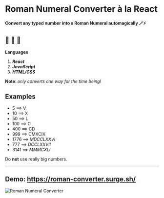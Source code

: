 # Roman Numeral Converter à la React

#### Convert any typed number into a Roman Numeral automagically 🪄⚡

## 💽 💽 💽 
**Languages**
1. **_React_**
2. **_JavaScript_**
3. **_HTML/CSS_**

**Note**: _only converts one way for the time being!_

## Examples
* 5 ==> V
* 10 ==> X
* 50 ==> L
* 100 ==> C
* 400 ==> CD
* 999 ==> CMXCIX
* 1776 ==>  _MDCCLXXVI_
* 777 ==> _DCCLXXVII_
* 3141 ==> _MMMCXLI_

Do **not** use really big numbers.

---
## **Demo**: https://roman-converter.surge.sh/
![Roman Numeral Converter](https://i.imgur.com/jwIiqkJ.png)
